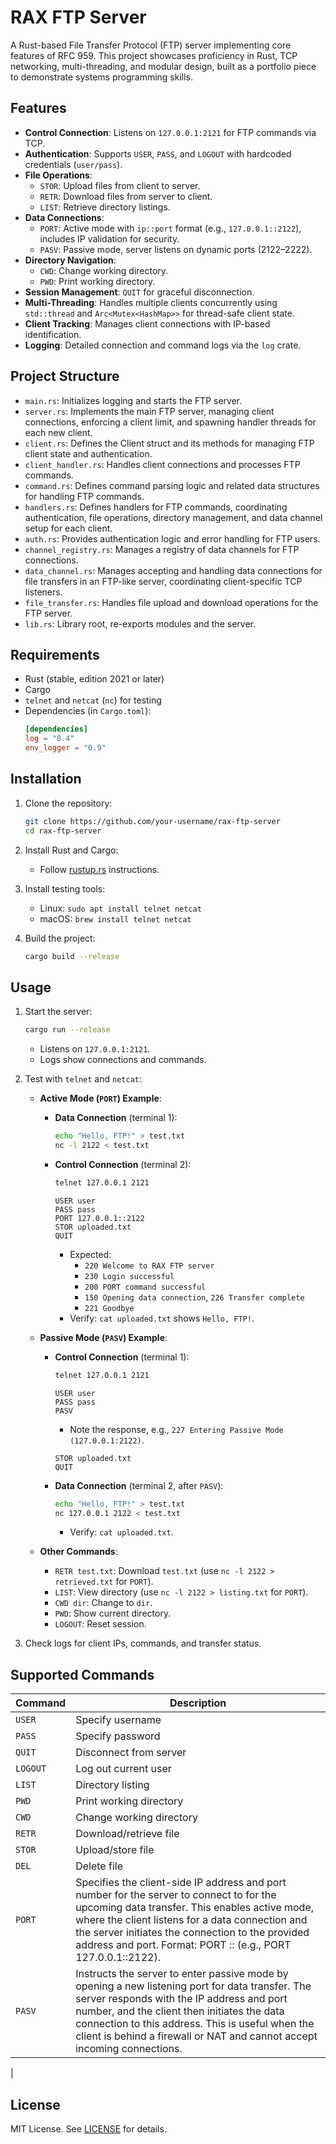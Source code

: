 # RAX FTP Server

A Rust-based File Transfer Protocol (FTP) server implementing core features of RFC 959. This project showcases proficiency in Rust, TCP networking, multi-threading, and modular design, built as a portfolio piece to demonstrate systems programming skills.

## Features

- **Control Connection**: Listens on `127.0.0.1:2121` for FTP commands via TCP.
- **Authentication**: Supports `USER`, `PASS`, and `LOGOUT` with hardcoded credentials (`user/pass`).
- **File Operations**:
  - `STOR`: Upload files from client to server.
  - `RETR`: Download files from server to client.
  - `LIST`: Retrieve directory listings.
- **Data Connections**:
  - `PORT`: Active mode with `ip::port` format (e.g., `127.0.0.1::2122`), includes IP validation for security.
  - `PASV`: Passive mode, server listens on dynamic ports (2122–2222).
- **Directory Navigation**:
  - `CWD`: Change working directory.
  - `PWD`: Print working directory.
- **Session Management**: `QUIT` for graceful disconnection.
- **Multi-Threading**: Handles multiple clients concurrently using `std::thread` and `Arc<Mutex<HashMap>>` for thread-safe client state.
- **Client Tracking**: Manages client connections with IP-based identification.
- **Logging**: Detailed connection and command logs via the `log` crate.

## Project Structure

- `main.rs`: Initializes logging and starts the FTP server.
- `server.rs`: Implements the main FTP server, managing client connections, enforcing a client limit, and spawning handler threads for each new client.
- `client.rs`: Defines the Client struct and its methods for managing FTP client state and authentication.
- `client_handler.rs`: Handles client connections and processes FTP commands.
- `command.rs`: Defines command parsing logic and related data structures for handling FTP commands.
- `handlers.rs`: Defines handlers for FTP commands, coordinating authentication, file operations, directory management, and data channel setup for each client.
- `auth.rs`: Provides authentication logic and error handling for FTP users.
- `channel_registry.rs`: Manages a registry of data channels for FTP connections.
- `data_channel.rs`: Manages accepting and handling data connections for file transfers in an FTP-like server, coordinating client-specific TCP listeners.
- `file_transfer.rs`: Handles file upload and download operations for the FTP server.
- `lib.rs`: Library root, re-exports modules and the server.

## Requirements

- Rust (stable, edition 2021 or later)
- Cargo
- `telnet` and `netcat` (`nc`) for testing
- Dependencies (in `Cargo.toml`):
  ```toml
  [dependencies]
  log = "0.4"
  env_logger = "0.9"
  ```

## Installation

1. Clone the repository:
   ```bash
   git clone https://github.com/your-username/rax-ftp-server
   cd rax-ftp-server
   ```

2. Install Rust and Cargo:
   - Follow [rustup.rs](https://rustup.rs/) instructions.

3. Install testing tools:
   - Linux: `sudo apt install telnet netcat`
   - macOS: `brew install telnet netcat`

4. Build the project:
   ```bash
   cargo build --release
   ```

## Usage

1. Start the server:
   ```bash
   cargo run --release
   ```
   - Listens on `127.0.0.1:2121`.
   - Logs show connections and commands.

2. Test with `telnet` and `netcat`:
   - **Active Mode (`PORT`) Example**:
     - **Data Connection** (terminal 1):
       ```bash
       echo "Hello, FTP!" > test.txt
       nc -l 2122 < test.txt
       ```
     - **Control Connection** (terminal 2):
       ```bash
       telnet 127.0.0.1 2121
       ```
       ```
       USER user
       PASS pass
       PORT 127.0.0.1::2122
       STOR uploaded.txt
       QUIT
       ```
       - Expected:
         - `220 Welcome to RAX FTP server`
         - `230 Login successful`
         - `200 PORT command successful`
         - `150 Opening data connection`, `226 Transfer complete`
         - `221 Goodbye`
       - Verify: `cat uploaded.txt` shows `Hello, FTP!`.

   - **Passive Mode (`PASV`) Example**:
     - **Control Connection** (terminal 1):
       ```bash
       telnet 127.0.0.1 2121
       ```
       ```
       USER user
       PASS pass
       PASV
       ```
       - Note the response, e.g., `227 Entering Passive Mode (127.0.0.1:2122)`.
       ```
       STOR uploaded.txt
       QUIT
       ```
     - **Data Connection** (terminal 2, after `PASV`):
       ```bash
       echo "Hello, FTP!" > test.txt
       nc 127.0.0.1 2122 < test.txt
       ```
       - Verify: `cat uploaded.txt`.

   - **Other Commands**:
     - `RETR test.txt`: Download `test.txt` (use `nc -l 2122 > retrieved.txt` for `PORT`).
     - `LIST`: View directory (use `nc -l 2122 > listing.txt` for `PORT`).
     - `CWD dir`: Change to `dir`.
     - `PWD`: Show current directory.
     - `LOGOUT`: Reset session.

3. Check logs for client IPs, commands, and transfer status.

## Supported Commands

| Command | Description 
|---------|-------------
| `USER` | Specify username 
| `PASS` | Specify password 
| `QUIT` | Disconnect from server 
| `LOGOUT` | Log out current user 
| `LIST` | Directory listing 
| `PWD` | Print working directory 
| `CWD` | Change working directory 
| `RETR` | Download/retrieve file 
| `STOR` | Upload/store file 
| `DEL` | Delete file 
| `PORT` | Specifies the client-side IP address and port number for the server to connect to for the upcoming data transfer. This enables active mode, where the client listens for a data connection and the server initiates the connection to the provided address and port. Format: PORT <ip>::<port> (e.g., PORT 127.0.0.1::2122).
| `PASV` | Instructs the server to enter passive mode by opening a new listening port for data transfer. The server responds with the IP address and port number, and the client then initiates the data connection to this address. This is useful when the client is behind a firewall or NAT and cannot accept incoming connections.
|

## License

MIT License. See [LICENSE](LICENSE) for details.

